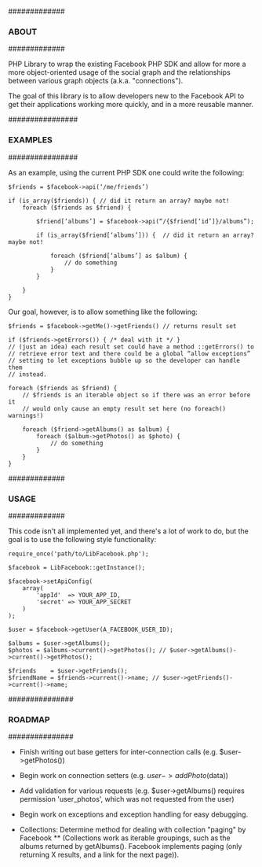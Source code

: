 #############
### ABOUT ###
#############

PHP Library to wrap the existing Facebook PHP SDK and allow for more a more
object-oriented usage of the social graph and the relationships between
various graph objects (a.k.a. "connections").

The goal of this library is to allow developers new to the Facebook API to
get their applications working more quickly, and in a more reusable manner.


################
### EXAMPLES ###
################


As an example, using the current PHP SDK one could write the following:

    $friends = $facebook->api(‘/me/friends’)

    if (is_array($friends)) { // did it return an array? maybe not!
        foreach ($friends as $friend) {

            $friend[‘albums’] = $facebook->api(“/{$friend[‘id’]}/albums”);

            if (is_array($friend[‘albums’])) {  // did it return an array? maybe not!

                foreach ($friend[‘albums’] as $album) {
                    // do something
                }
            }

        }
    }

Our goal, however, is to allow something like the following:

    $friends = $facebook->getMe()->getFriends() // returns result set

    if ($friends->getErrors()) { /* deal with it */ }
    // (just an idea) each result set could have a method ::getErrors() to
    // retrieve error text and there could be a global “allow exceptions”
    // setting to let exceptions bubble up so the developer can handle them
    // instead.

    foreach ($friends as $friend) {
        // $friends is an iterable object so if there was an error before it
        // would only cause an empty result set here (no foreach() warnings!)

        foreach ($friend->getAlbums() as $album) {
            foreach ($album->getPhotos() as $photo) {
                // do something
            }
        }
    }


#############
### USAGE ###
#############

This code isn't all implemented yet, and there's a lot of work to do, but the
goal is to use the following style functionality:

    require_once('path/to/LibFacebook.php');

    $facebook = LibFacebook::getInstance();

    $facebook->setApiConfig(
        array(
            'appId'  => YOUR_APP_ID,
            'secret' => YOUR_APP_SECRET
        )
    );

    $user = $facebook->getUser(A_FACEBOOK_USER_ID);

    $albums = $user->getAlbums();
    $photos = $albums->current()->getPhotos(); // $user->getAlbums()->current()->getPhotos();

    $friends    = $user->getFriends();
    $friendName = $friends->current()->name; // $user->getFriends()->current()->name;


###############
### ROADMAP ###
###############

* Finish writing out base getters for inter-connection calls (e.g. $user->getPhotos())
* Begin work on connection setters (e.g. $user->addPhoto($data))
* Add validation for various requests (e.g. $user->getAlbums() requires permission 'user_photos', which was not requested from the user)
* Begin work on exceptions and exception handling for easy debugging.

* Collections: Determine method for dealing with collection "paging" by Facebook
** (Collections work as iterable groupings, such as the albums returned by getAlbums().  Facebook implements paging (only returning X results, and a link for the next page)).

